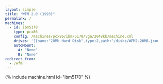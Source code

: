```yaml
---
layout: simple
title: "WFM 2.0 (1993)"
permalink: /
machines:
  - id: ibm5170
    type: pcx86
    config: /machines/pcx86/ibm/5170/vga/2048kb/machine.xml
    drives: '[{name:"20Mb Hard Disk",type:2,path:"/disks/WFM2-20MB.json"}]'
    autoMount:
      A: "None"
      B: "None"
redirect_from:
  - /wfm
---
```


{% include machine.html id="ibm5170" %}

